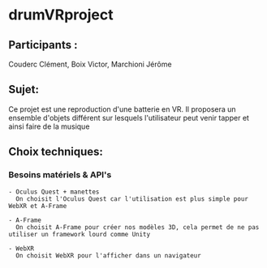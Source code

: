 # drumVRproject
## Participants :
  Couderc Clément, Boix Victor, Marchioni Jérôme
## Sujet:
  Ce projet est une reproduction d'une batterie en VR. Il proposera un ensemble d'objets différent sur lesquels l'utilisateur peut venir tapper et ainsi faire de la musique
## Choix techniques:
  ### Besoins matériels & API's
    - Oculus Quest + manettes
      On choisit l'Oculus Quest car l'utilisation est plus simple pour WebXR et A-Frame
      
    - A-Frame
      On choisit A-Frame pour créer nos modèles 3D, cela permet de ne pas utiliser un framework lourd comme Unity
      
    - WebXR
      On choisit WebXR pour l'afficher dans un navigateur
      
